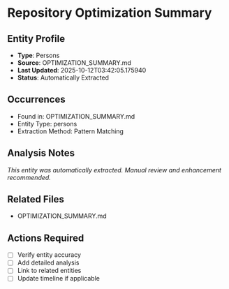 # Repository Optimization Summary

## Entity Profile
- **Type**: Persons
- **Source**: OPTIMIZATION_SUMMARY.md
- **Last Updated**: 2025-10-12T03:42:05.175940
- **Status**: Automatically Extracted

## Occurrences
- Found in: OPTIMIZATION_SUMMARY.md
- Entity Type: persons
- Extraction Method: Pattern Matching

## Analysis Notes
*This entity was automatically extracted. Manual review and enhancement recommended.*

## Related Files
- OPTIMIZATION_SUMMARY.md

## Actions Required
- [ ] Verify entity accuracy
- [ ] Add detailed analysis
- [ ] Link to related entities
- [ ] Update timeline if applicable
